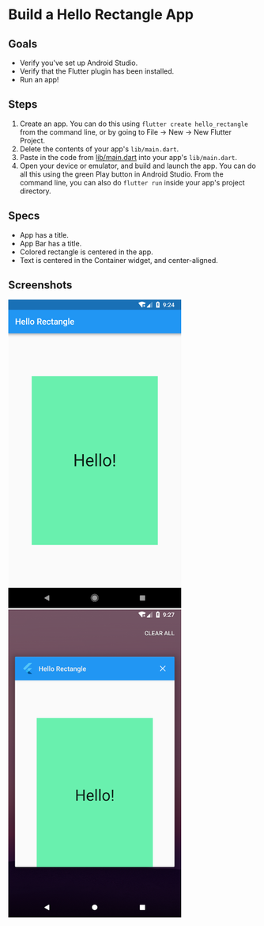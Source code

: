 # Build a Hello Rectangle App

## Goals
 - Verify you've set up Android Studio.
 - Verify that the Flutter plugin has been installed.
 - Run an app!

## Steps
 1. Create an app. You can do this using `flutter create hello_rectangle` from the command line, or by going to File -> New -> New Flutter Project.
 2. Delete the contents of your app's `lib/main.dart`.
 3. Paste in the code from [lib/main.dart](lib/main.dart) into your app's `lib/main.dart`.
 4. Open your device or emulator, and build and launch the app. You can do all this using the green Play button in Android Studio. From the command line, you can also do `flutter run` inside your app's project directory.

## Specs
 - App has a title.
 - App Bar has a title.
 - Colored rectangle is centered in the app.
 - Text is centered in the Container widget, and center-aligned.

## Screenshots
<img src='../../screenshots/01_hello_rectangle.png' width='350'><img src='../../screenshots/01_hello_rectangle_2.png' width='350'>
